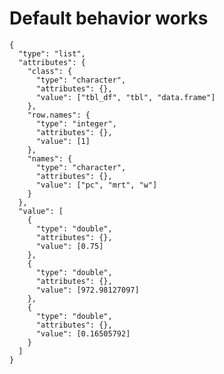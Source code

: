 # Default behavior works

    {
      "type": "list",
      "attributes": {
        "class": {
          "type": "character",
          "attributes": {},
          "value": ["tbl_df", "tbl", "data.frame"]
        },
        "row.names": {
          "type": "integer",
          "attributes": {},
          "value": [1]
        },
        "names": {
          "type": "character",
          "attributes": {},
          "value": ["pc", "mrt", "w"]
        }
      },
      "value": [
        {
          "type": "double",
          "attributes": {},
          "value": [0.75]
        },
        {
          "type": "double",
          "attributes": {},
          "value": [972.98127097]
        },
        {
          "type": "double",
          "attributes": {},
          "value": [0.16505792]
        }
      ]
    }

